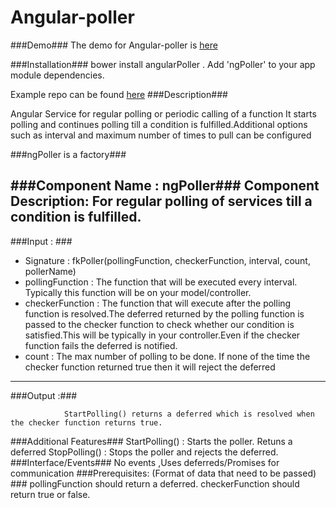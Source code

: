 Angular-poller
=========
###Demo### 
The demo for Angular-poller is [here](http://abhikmitra.github.io/ng-poller-demo/#/ "Angular Poller")

###Installation###
bower install angularPoller . Add 'ngPoller' to your app module dependencies.

Example repo can be found [here](https://github.com/abhikmitra/ng-poller-demo "Demo Angular Poller") 
###Description###

Angular Service for regular polling or periodic calling of a function
It starts polling and continues polling till a condition is fulfilled.Additional options such as interval and maximum number of times to pull can be configured

###ngPoller is a factory###

###Component Name :  ngPoller###
Component Description: For regular polling of services till a condition is fulfilled.
----
###Input : ###

* Signature : fkPoller(pollingFunction, checkerFunction, interval, count, pollerName)
* pollingFunction : The function that will be executed every interval. Typically this function will be on your model/controller.
* checkerFunction : The function that will execute after the polling function is resolved.The deferred returned by the polling function is passed to the checker function to check whether our condition is satisfied.This will be typically in your controller.Even if the checker function fails the deferred is notified.
* count : The max number of polling to be done. If none of the time the checker function returned true then it will reject the deferred

----
###Output :###

                StartPolling() returns a deferred which is resolved when the checker function returns true.
###Additional Features###
                StartPolling() : Starts the poller. Retuns a deferred
                StopPolling() : Stops the poller and rejects the deferred.
###Interface/Events###
No events ,Uses deferreds/Promises for communication
###Prerequisites: (Format of data that need to be passed) ###
        pollingFunction should return a deferred.
        checkerFunction should return true or false.
